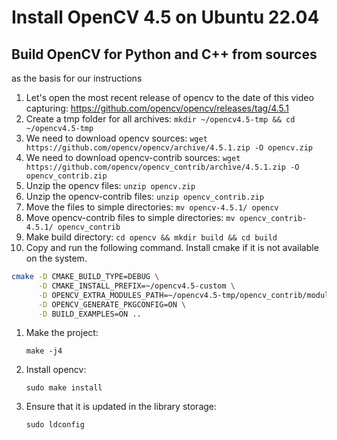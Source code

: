 # Install OpenCV 4.5 on Ubuntu 22.04

## Build OpenCV for Python and C++ from sources

   as the basis for our instructions
1. Let's open the most recent release of opencv to the date of this video capturing:
   https://github.com/opencv/opencv/releases/tag/4.5.1
2. Create a tmp folder for all archives:
   `mkdir ~/opencv4.5-tmp && cd ~/opencv4.5-tmp`
3. We need to download opencv sources:
   `wget https://github.com/opencv/opencv/archive/4.5.1.zip -O opencv.zip`
4. We need to download opencv-contrib sources:
   `wget https://github.com/opencv/opencv_contrib/archive/4.5.1.zip -O opencv_contrib.zip`
5. Unzip the opencv files:
   `unzip opencv.zip`
6. Unzip the opencv-contrib files:
   `unzip opencv_contrib.zip`
7. Move the files to simple directories:
   `mv opencv-4.5.1/ opencv`
8. Move opencv-contrib files to simple directories:
   `mv opencv_contrib-4.5.1/ opencv_contrib`
9. Make build directory:
   `cd opencv && mkdir build && cd build`
10. Copy and run the following command. Install cmake if it is not available on the system.
   ```bash
   cmake -D CMAKE_BUILD_TYPE=DEBUG \
         -D CMAKE_INSTALL_PREFIX=~/opencv4.5-custom \
         -D OPENCV_EXTRA_MODULES_PATH=~/opencv4.5-tmp/opencv_contrib/modules \
         -D OPENCV_GENERATE_PKGCONFIG=ON \
         -D BUILD_EXAMPLES=ON ..
   ```
1. Make the project:
   ```
   make -j4
   ```
1. Install opencv:
   ```
   sudo make install
   ```
1. Ensure that it is updated in the library storage:
   ```
   sudo ldconfig
   ```
